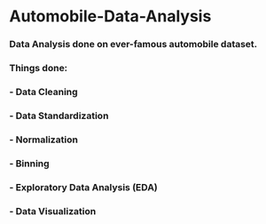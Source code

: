 # Automobile-Data-Analysis
### Data Analysis done on ever-famous automobile dataset. 
### Things done: 
### - Data Cleaning
### - Data Standardization
### - Normalization 
### - Binning 
### - Exploratory Data Analysis (EDA)
### - Data Visualization

